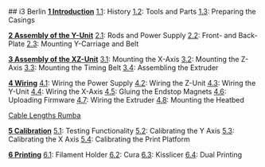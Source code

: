 \#\# i3 Berlin [**1 Introduction**](https://github.com/open3dengineering/i3_Berlin/wiki/Section-1-Introduction)
 [1.1](https://github.com/open3dengineering/i3_Berlin/wiki/Section-1.1-History): History
 [1.2](https://github.com/open3dengineering/i3_Berlin/wiki/Section-1.2-Tools-and-Parts): Tools and Parts
 [1.3](https://github.com/open3dengineering/i3_Berlin/wiki/Section-1.3-Preparing-Casings): Preparing the Casings

[**2 Assembly of the Y-Unit**](https://github.com/open3dengineering/i3_Berlin/wiki/Section-2-Assembly-of-the-Y-Unit)
 [2.1](https://github.com/open3dengineering/i3_Berlin/wiki/Section-2.1-Assembly-of-the-Y-Unit-Mounting-the-threaded-Rods-and-Power-Supply): Rods and Power Supply
 [2.2](https://github.com/open3dengineering/i3_Berlin/wiki/Section-2.2-Assembly-of-the-Y-Unit-Mounting-the-Front-and-Back-Plate): Front- and Back- Plate
 [2.3](https://github.com/open3dengineering/i3_Berlin/wiki/Section-2.3-Assembly-of-the-Y-Unit-Mounting-the-Y-Carriage-and-Timing-Belt): Mounting Y-Carriage and Belt

[**3 Assembly of the XZ-Unit**](https://github.com/open3dengineering/i3_Berlin/wiki/Section-3-Assembly-of-the-XZ-Unit)
 [3.1](https://github.com/open3dengineering/i3_Berlin/wiki/Section-3.1-Assembly-of-the-XZ-Unit-Mounting-the-X-Axis): Mounting the X-Axis
 [3.2](https://github.com/open3dengineering/i3_Berlin/wiki/Section-3.2-Assembly-of-the-XZ-Unit-Mounting-the-Z-Axis): Mounting the Z-Axis
 [3.3](https://github.com/open3dengineering/i3_Berlin/wiki/Section-3.3-Assembly-of-the-XZ-Unit-Mounting-the-Timing-Belt): Mounting the Timing Belt
 [3.4](https://github.com/open3dengineering/i3_Berlin/wiki/Section-3.4-Assembling-the-Extruder): Assembling the Extruder

[**4 Wiring**](https://github.com/open3dengineering/i3_Berlin/wiki/Section-4-Wiring)
 [4.1](https://github.com/open3dengineering/i3_Berlin/wiki/Section-4.1-Wiring-the-Power-Supply): Wiring the Power Supply
 [4.2](https://github.com/open3dengineering/i3_Berlin/wiki/Section-4.2-Wiring-the-Z-Unit): Wiring the Z-Unit
 [4.3](https://github.com/open3dengineering/i3_Berlin/wiki/Section-4.3-Wiring-the-Y-Unit): Wiring the Y-Unit
 [4.4](https://github.com/open3dengineering/i3_Berlin/wiki/Section-4.4-Wiring-the-X-Axis): Wiring the X-Axis
 [4.5](https://github.com/open3dengineering/i3_Berlin/wiki/Section-4.5-Gluing-the-Endstop-Magnets): Gluing the Endstop Magnets
 [4.6](https://github.com/open3dengineering/i3_Berlin/wiki/Section-4.6-Uploading-Firmware): Uploading Firmware
 [4.7](https://github.com/open3dengineering/i3_Berlin/wiki/Section-4.7-Wiring-the-Extruder): Wiring the Extruder
 [4.8](https://github.com/open3dengineering/i3_Berlin/wiki/Section-4.8-Mounting-the-Heatbed): Mounting the Heatbed

[Cable Lengths Rumba](https://github.com/open3dengineering/i3_Berlin/wiki/Section-4-Cable-Lengths-RUMBA)

[**5 Calibration**](https://github.com/open3dengineering/i3_Berlin/wiki/Section-5-Calibration)
 [5.1](https://github.com/open3dengineering/i3_Berlin/wiki/Section-5.1-Testing-Functionality): Testing Functionality
 [5.2](https://github.com/open3dengineering/i3_Berlin/wiki/Section-5.2-Calibrating-the-Y-Axis): Calibrating the Y Axis
 [5.3](https://github.com/open3dengineering/i3_Berlin/wiki/Section-5.3-Calibrate-the-X-Axis): Calibrating the X Axis
 [5.4](https://github.com/open3dengineering/i3_Berlin/wiki/Section-5.4-Calibrating-the-Print-Platform): Calibrating the Print Platform

[**6 Printing**](https://github.com/open3dengineering/i3_Berlin/wiki/Section-6-Printing)
 [6.1](https://github.com/open3dengineering/i3_Berlin/wiki/Section-6.1-FilamentHolder): Filament Holder
 [6.2](https://github.com/open3dengineering/i3_Berlin/wiki/Section-6.2-Cura): Cura
 [6.3](https://github.com/open3dengineering/i3_Berlin/wiki/Section-6.3-Kisslicer): Kisslicer
 [6.4](https://github.com/open3dengineering/i3_Berlin/wiki/Section-6.4-Dual-Printing): Dual Printing


